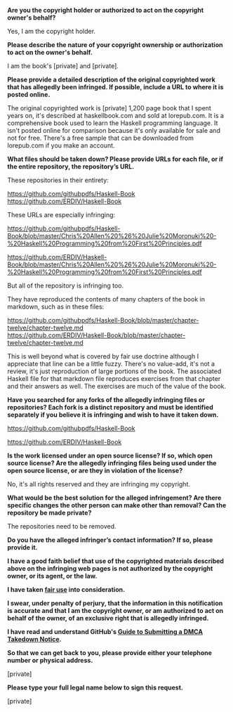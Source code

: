 **Are you the copyright holder or authorized to act on the copyright owner's behalf?**

Yes, I am the copyright holder.

**Please describe the nature of your copyright ownership or authorization to act on the owner's behalf.**

I am the book's [private] and [private].

**Please provide a detailed description of the original copyrighted work that has allegedly been infringed. If possible, include a URL to where it is posted online.**

The original copyrighted work is [private] 1,200 page book that I spent years on, it's described at haskellbook.com and sold at lorepub.com. It is a comprehensive book used to learn the Haskell programming language. It isn't posted online for comparison because it's only available for sale and not for free. There's a free sample that can be downloaded from lorepub.com if you make an account.

**What files should be taken down? Please provide URLs for each file, or if the entire repository, the repository’s URL.**

These repositories in their entirety:

https://github.com/githubpdfs/Haskell-Book  
https://github.com/ERDIV/Haskell-Book

These URLs are especially infringing:

https://github.com/githubpdfs/Haskell-Book/blob/master/Chris%20Allen%20%26%20Julie%20Moronuki%20-%20Haskell%20Programming%20from%20First%20Principles.pdf

https://github.com/ERDIV/Haskell-Book/blob/master/Chris%20Allen%20%26%20Julie%20Moronuki%20-%20Haskell%20Programming%20from%20First%20Principles.pdf

But all of the repository is infringing too.

They have reproduced the contents of many chapters of the book in markdown, such as in these files:

https://github.com/githubpdfs/Haskell-Book/blob/master/chapter-twelve/chapter-twelve.md  
https://github.com/ERDIV/Haskell-Book/blob/master/chapter-twelve/chapter-twelve.md

This is well beyond what is covered by fair use doctrine although I appreciate that line can be a little fuzzy. There's no value-add, it's not a review, it's just reproduction of large portions of the book. The associated Haskell file for that markdown file reproduces exercises from that chapter and their answers as well. The exercises are much of the value of the book.

**Have you searched for any forks of the allegedly infringing files or repositories? Each fork is a distinct repository and must be identified separately if you believe it is infringing and wish to have it taken down.**

https://github.com/githubpdfs/Haskell-Book

https://github.com/ERDIV/Haskell-Book

**Is the work licensed under an open source license? If so, which open source license? Are the allegedly infringing files being used under the open source license, or are they in violation of the license?**

No, it's all rights reserved and they are infringing my copyright.

**What would be the best solution for the alleged infringement? Are there specific changes the other person can make other than removal? Can the repository be made private?**

The repositories need to be removed.

**Do you have the alleged infringer’s contact information? If so, please provide it.**

**I have a good faith belief that use of the copyrighted materials described above on the infringing web pages is not authorized by the copyright owner, or its agent, or the law.**

**I have taken <a href="https://www.lumendatabase.org/topics/22">fair use</a> into consideration.**

**I swear, under penalty of perjury, that the information in this notification is accurate and that I am the copyright owner, or am authorized to act on behalf of the owner, of an exclusive right that is allegedly infringed.**

**I have read and understand GitHub's <a href="https://docs.github.com/articles/guide-to-submitting-a-dmca-takedown-notice/">Guide to Submitting a DMCA Takedown Notice</a>.**

**So that we can get back to you, please provide either your telephone number or physical address.**

[private]

**Please type your full legal name below to sign this request.**

[private]
